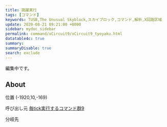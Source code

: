 ```yaml
---
title: 跳躍実行
tags: [コマンド]
keywords: TUSB,The Unusual Skyblock,スカイブロック,コマンド,解析,X回路区域
update: 2020-08-21 09:21:00 +0000
sidebar: mydoc_sidebar
permalink: command/xCircuit9/xCircuit9_tyoyaku.html
datatable4c: true
summary: 
summaryDisable: true
search: exclude
---
```


編集中です。

## About

<span class="tagYellow">位置</span> (-1920,10,-169)

<span class="tagBlack">呼び出し元</span> [毎tick実行するコマンド群9]({{site.baseurl}}/command/xCircuit9/xCircuit9_command.html)

<span class="tagBlue">分岐先</span>
